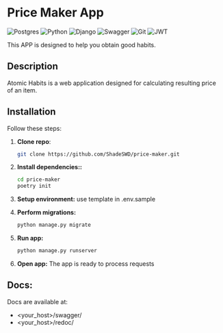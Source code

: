 # Price Maker App

![Postgres](https://img.shields.io/badge/postgres-%23316192.svg?style=for-the-badge&logo=postgresql&logoColor=white)
	![Python](https://img.shields.io/badge/python-3670A0?style=for-the-badge&logo=python&logoColor=ffdd54)
![Django](https://img.shields.io/badge/django-%23092E20.svg?style=for-the-badge&logo=django&logoColor=white)
![Swagger](https://img.shields.io/badge/-Swagger-%23Clojure?style=for-the-badge&logo=swagger&logoColor=white)
![Git](https://img.shields.io/badge/git-%23F05033.svg?style=for-the-badge&logo=git&logoColor=white)
![JWT](https://img.shields.io/badge/JWT-black?style=for-the-badge&logo=JSON%20web%20tokens)

This APP is designed to help you obtain good habits.

## Description

Atomic Habits is a web application designed for calculating resulting price of an item.

## Installation

Follow these steps:

1. **Clone repo**:  

   ```bash
   git clone https://github.com/ShadeSWD/price-maker.git
2. **Install dependencies::**

   ```bash
   cd price-maker
   poetry init

3. **Setup environment:**
    use template in .env.sample
    
4. **Perform migrations:**

   ```bash
   python manage.py migrate
5. **Run app:**

   ```bash
   python manage.py runserver
6. **Open app:** 
    The app is ready to process requests

## Docs:
    
Docs are available at:
- <your_host>/swagger/
- <your_host>/redoc/
